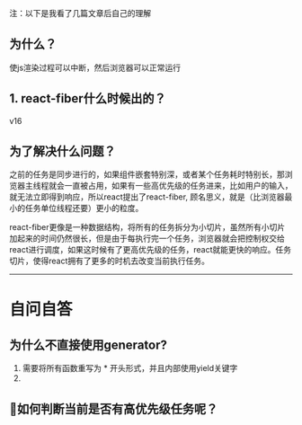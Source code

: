


注：以下是我看了几篇文章后自己的理解

## 为什么？

使js渲染过程可以中断，然后浏览器可以正常运行

## 1. react-fiber什么时候出的？

v16


## 为了解决什么问题？

之前的任务是同步进行的，如果组件嵌套特别深，或者某个任务耗时特别长，那浏览器主线程就会一直被占用，如果有一些高优先级的任务进来，比如用户的输入，就无法立即得到响应，所以react提出了react-fiber, 顾名思义，就是（比浏览器最小的任务单位线程还要）更小的粒度。

react-fiber更像是一种数据结构，将所有的任务拆分为小切片，虽然所有小切片加起来的时间仍然很长，但是由于每执行完一个任务，浏览器就会把控制权交给react进行调度，如果这时候有了更高优先级的任务，react就能更快的响应。任务切片，使得react拥有了更多的时机去改变当前执行任务。




*********************




# 自问自答



## 为什么不直接使用generator?

1. 需要将所有函数重写为  * 开头形式，并且内部使用yield关键字
2.

## 如何判断当前是否有高优先级任务呢？




